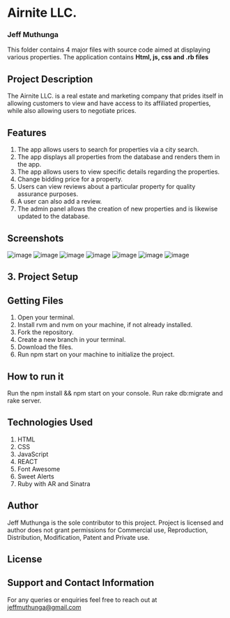 # Airnite LLC.
### Jeff Muthunga


This folder contains 4 major files with source code aimed at displaying various properties. The application contains
**Html, js, css and .rb files**
## Project Description
The Airnite LLC. is a real estate and marketing company that prides itself in allowing customers to view and have access to its affiliated properties, while also allowing users to negotiate prices.
## Features
1. The app allows users to search for properties via a city search.
2. The app displays all properties from the database and renders them in the app.
3. The app allows users to view specific details regarding the properties.
4. Change bidding price for a property.
5. Users can view reviews about a particular property for quality assurance purposes.
6. A user can also add a review. 
5. The admin panel allows the creation of new properties and is likewise updated to the database.  
## Screenshots
![image](https://user-images.githubusercontent.com/118323350/222634844-106cabb3-8b4c-4079-ab2e-b09f5a1e18e9.png)
![image](https://user-images.githubusercontent.com/118323350/222634899-0f471ca5-5771-4871-8334-c8216d7c0ac4.png)
![image](https://user-images.githubusercontent.com/118323350/222634963-002b5cfa-19bf-4c16-b5ea-ab49f509add2.png)
![image](https://user-images.githubusercontent.com/118323350/222634988-e0ad5517-5296-462c-938d-a08c09c681f8.png)
![image](https://user-images.githubusercontent.com/118323350/222635029-5a8ebb22-fd2d-48d7-97ae-e21e7a173954.png)
![image](https://user-images.githubusercontent.com/118323350/222635056-0c04ed49-406b-45a3-a4fa-7a1b1063f0f2.png)
![image](https://user-images.githubusercontent.com/118323350/222635084-ce7cd51d-a2f0-4e1a-ba42-a8c59e2e8bdb.png)


## 3. Project Setup
## Getting Files
1. Open your terminal.
2. Install rvm and nvm on your machine, if not already installed.
2. Fork the repository.
3. Create a new branch in your terminal.
4. Download the files. 
5. Run npm start on your machine to initialize the project.

## How to run it 
Run the npm install && npm start on your console.
Run rake db:migrate and rake server.

## Technologies Used
1. HTML
2. CSS
3. JavaScript
4. REACT
5. Font Awesome
6. Sweet Alerts
7. Ruby with AR and Sinatra

## Author
Jeff Muthunga is the sole contributor to this project.
Project is licensed and author does not grant permissions for Commercial use, Reproduction, Distribution, Modification, Patent and Private use. 

## License

## Support and Contact Information
For any queries or enquiries feel free to reach out at jeffmuthunga@gmail.com
